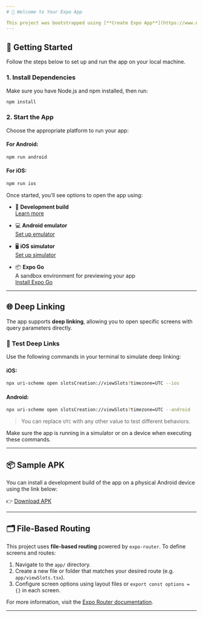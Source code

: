 ```yaml
---
# 📱 Welcome to Your Expo App

This project was bootstrapped using [**Create Expo App**](https://www.npmjs.com/package/create-expo-app), which sets up a modern React Native environment with [Expo](https://expo.dev) and [Expo Router](https://docs.expo.dev/router/introduction) for file-based navigation.
---
```


## 🚀 Getting Started

Follow the steps below to set up and run the app on your local machine.

### 1. Install Dependencies

Make sure you have Node.js and npm installed, then run:

```bash
npm install
```

### 2. Start the App

Choose the appropriate platform to run your app:

#### For Android:

```bash
npm run android
```

#### For iOS:

```bash
npm run ios
```

Once started, you’ll see options to open the app using:

- 📱 **Development build**  
  [Learn more](https://docs.expo.dev/develop/development-builds/introduction/)

- 💻 **Android emulator**  
  [Set up emulator](https://docs.expo.dev/workflow/android-studio-emulator/)

- 🖥 **iOS simulator**  
  [Set up simulator](https://docs.expo.dev/workflow/ios-simulator/)

- 📦 **Expo Go**  
  A sandbox environment for previewing your app  
  [Install Expo Go](https://expo.dev/go)

---

## 🌐 Deep Linking

The app supports **deep linking**, allowing you to open specific screens with query parameters directly.

### 🔧 Test Deep Links

Use the following commands in your terminal to simulate deep linking:

#### iOS:

```bash
npx uri-scheme open slotsCreation://viewSlots?timezone=UTC --ios
```

#### Android:

```bash
npx uri-scheme open slotsCreation://viewSlots?timezone=UTC --android
```

> You can replace `UTC` with any other value to test different behaviors.

Make sure the app is running in a simulator or on a device when executing these commands.

---

## 📦 Sample APK

You can install a development build of the app on a physical Android device using the link below:

👉 [Download APK](https://expo.dev/accounts/fouadmagdy2001/projects/SlotsCreator/builds/808c80d5-2062-4532-9667-bb9911cf0af9)

---

## 🗂 File-Based Routing

This project uses **file-based routing** powered by `expo-router`. To define screens and routes:

1. Navigate to the `app/` directory.
2. Create a new file or folder that matches your desired route (e.g. `app/viewSlots.tsx`).
3. Configure screen options using layout files or `export const options = {}` in each screen.

For more information, visit the [Expo Router documentation](https://expo.dev/accounts/fouadmagdy2001/projects/SlotsCreator/builds/66700e03-cdd4-4c8e-89f9-9e5ced690c0d).

---
